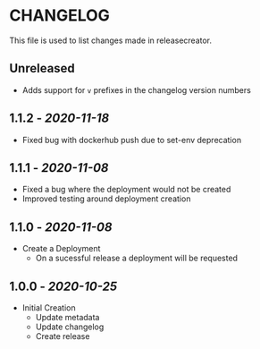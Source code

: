 # CHANGELOG

This file is used to list changes made in releasecreator.

## Unreleased

- Adds support for `v` prefixes in the changelog version numbers

## 1.1.2 - *2020-11-18*

- Fixed bug with dockerhub push due to set-env deprecation

## 1.1.1 - *2020-11-08*

- Fixed a bug where the deployment would not be created
- Improved testing around deployment creation

## 1.1.0 - *2020-11-08*

- Create a Deployment
  - On a sucessful release a deployment will be requested

## 1.0.0 - *2020-10-25*

- Initial Creation
  - Update metadata
  - Update changelog
  - Create release
